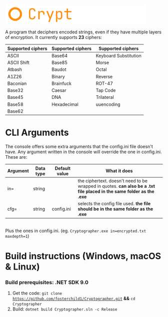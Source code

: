 <img src="https://github.com/fosterchild1/Cryptographer/blob/master/resources/icon.ico" width="64" height="64"> <img src="https://github.com/fosterchild1/Cryptographer/blob/master/resources/text.png" width="381" height="61"> 

A program that deciphers encoded strings, even if they have multiple layers of encryption. It currently supports <b>23</b> ciphers:
<br/>

| Supported ciphers | Supported ciphers | Supported ciphers |
| ---  | --- | --- |
| ASCII | Base64 | Keyboard Substitution
| ASCII Shift | Base85 | Morse
| Atbash | Baudot | Octal
| A1Z26 | Binary | Reverse
| Baconian | Brainfuck | ROT-47
| Base32 | Caesar | Tap Code
| Base45 | DNA | Trilateral
| Base58 | Hexadecimal | uuencoding
| Base62 |

# CLI Arguments
The console offers some extra arguments that the config.ini file doesn't have. Any argument written in the console will override the one in config.ini. These are:
<br/>

| Argument | Data type | Default value | What it does |
| ---  | --- | --- | --- |
| in= | string | | the ciphertext. doesn't need to be wrapped in quotes. <b>can also be a .txt file placed in the same folder as the .exe</b> |
| cfg= | string | config.ini | selects the config file used. <b>the file should be in the same folder as the .exe</b> |
<br/>
Plus the ones in config.ini. (eg. <code>Cryptographer.exe in=encrypted.txt maxdepth=1</code>)

# Build instructions (Windows, macOS & Linux)
### Build prerequisites: .NET SDK 9.0
1. Get the code: <code>git clone https://github.com/fosterchild1/Cryptographer.git</code> <b>&&</b> <code>cd Cryptographer</code>
2. Build: <code>dotnet build Cryptographer.sln -c Release</code>
